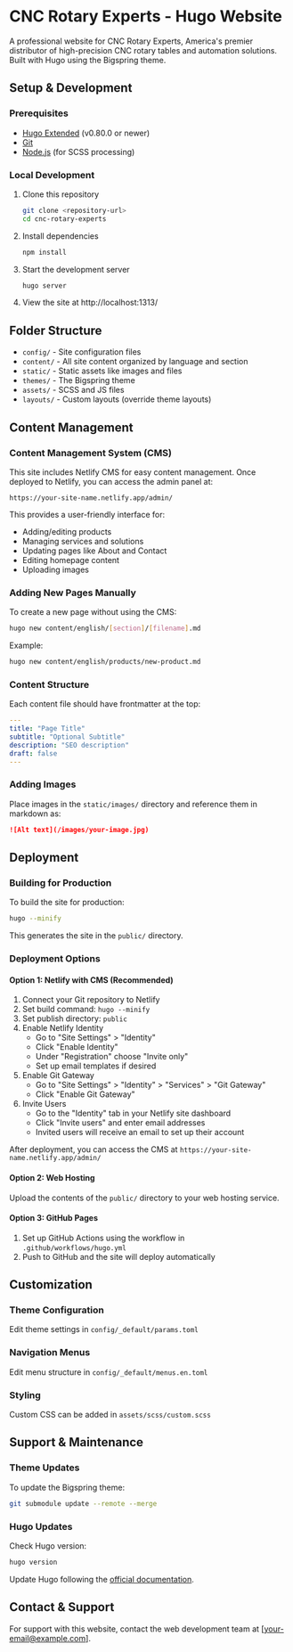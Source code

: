 # CNC Rotary Experts - Hugo Website

A professional website for CNC Rotary Experts, America's premier distributor of high-precision CNC rotary tables and automation solutions. Built with Hugo using the Bigspring theme.

## Setup & Development

### Prerequisites

- [Hugo Extended](https://gohugo.io/installation/) (v0.80.0 or newer)
- [Git](https://git-scm.com/)
- [Node.js](https://nodejs.org/) (for SCSS processing)

### Local Development

1. Clone this repository
   ```bash
   git clone <repository-url>
   cd cnc-rotary-experts
   ```

2. Install dependencies
   ```bash
   npm install
   ```

3. Start the development server
   ```bash
   hugo server
   ```

4. View the site at http://localhost:1313/

## Folder Structure

- `config/` - Site configuration files
- `content/` - All site content organized by language and section
- `static/` - Static assets like images and files
- `themes/` - The Bigspring theme
- `assets/` - SCSS and JS files
- `layouts/` - Custom layouts (override theme layouts)

## Content Management

### Content Management System (CMS)

This site includes Netlify CMS for easy content management. Once deployed to Netlify, you can access the admin panel at:

```
https://your-site-name.netlify.app/admin/
```

This provides a user-friendly interface for:
- Adding/editing products
- Managing services and solutions
- Updating pages like About and Contact
- Editing homepage content
- Uploading images

### Adding New Pages Manually

To create a new page without using the CMS:

```bash
hugo new content/english/[section]/[filename].md
```

Example:
```bash
hugo new content/english/products/new-product.md
```

### Content Structure

Each content file should have frontmatter at the top:

```yaml
---
title: "Page Title"
subtitle: "Optional Subtitle"
description: "SEO description"
draft: false
---
```

### Adding Images

Place images in the `static/images/` directory and reference them in markdown as:

```markdown
![Alt text](/images/your-image.jpg)
```

## Deployment

### Building for Production

To build the site for production:

```bash
hugo --minify
```

This generates the site in the `public/` directory.

### Deployment Options

#### Option 1: Netlify with CMS (Recommended)

1. Connect your Git repository to Netlify
2. Set build command: `hugo --minify`
3. Set publish directory: `public`
4. Enable Netlify Identity
   - Go to "Site Settings" > "Identity"
   - Click "Enable Identity"
   - Under "Registration" choose "Invite only"
   - Set up email templates if desired
5. Enable Git Gateway
   - Go to "Site Settings" > "Identity" > "Services" > "Git Gateway"
   - Click "Enable Git Gateway"
6. Invite Users
   - Go to the "Identity" tab in your Netlify site dashboard
   - Click "Invite users" and enter email addresses
   - Invited users will receive an email to set up their account

After deployment, you can access the CMS at `https://your-site-name.netlify.app/admin/`

#### Option 2: Web Hosting

Upload the contents of the `public/` directory to your web hosting service.

#### Option 3: GitHub Pages

1. Set up GitHub Actions using the workflow in `.github/workflows/hugo.yml`
2. Push to GitHub and the site will deploy automatically

## Customization

### Theme Configuration

Edit theme settings in `config/_default/params.toml`

### Navigation Menus

Edit menu structure in `config/_default/menus.en.toml`

### Styling

Custom CSS can be added in `assets/scss/custom.scss`

## Support & Maintenance

### Theme Updates

To update the Bigspring theme:

```bash
git submodule update --remote --merge
```

### Hugo Updates

Check Hugo version:
```bash
hugo version
```

Update Hugo following the [official documentation](https://gohugo.io/installation/).

## Contact & Support

For support with this website, contact the web development team at [your-email@example.com]. 
